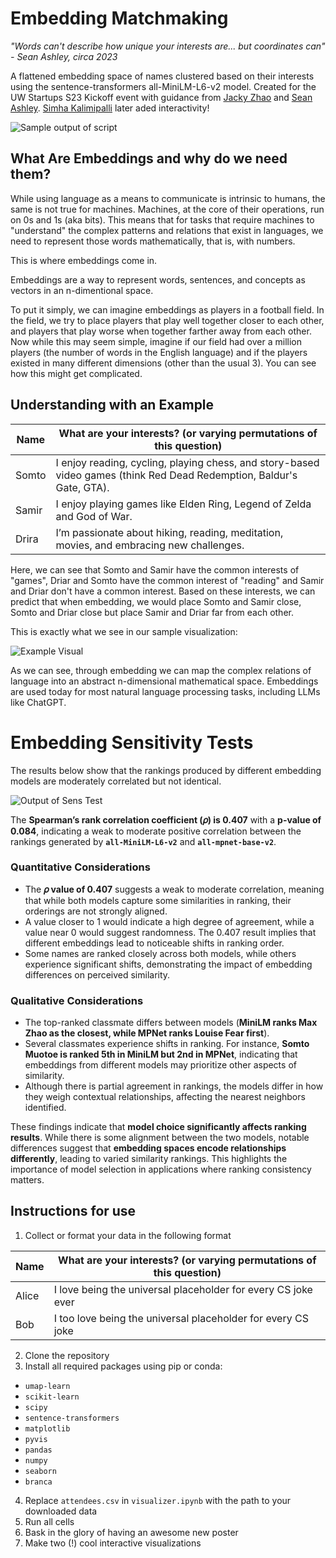 # Embedding Matchmaking

_"Words can't describe how unique your interests are... but coordinates can" - Sean Ashley, circa 2023_

A flattened embedding space of names clustered based on their interests using the sentence-transformers all-MiniLM-L6-v2 model. Created for the UW Startups S23 Kickoff event with guidance from [Jacky Zhao](https://jzhao.xyz/) and [Sean Ashley](https://www.linkedin.com/in/sean-ashley). [Simha Kalimipalli](https://github.com/Simha-Kalimipalli) later aded interactivity!

![Sample output of script](https://github.com/nERD8932/EmbeddingsAssignment/blob/main/visualization.png?raw=true)

## What Are Embeddings and why do we need them?

While using language as a means to communicate is intrinsic to humans, the same is not true for machines. Machines, at the core of their operations, run on 0s and 1s (aka bits). This means that for tasks that require machines to "understand" the complex patterns and relations that exist in languages, we need to represent those words mathematically, that is, with numbers.

This is where embeddings come in.

Embeddings are a way to represent words, sentences, and concepts as vectors in an n-dimentional space.

To put it simply, we can imagine embeddings as players in a football field. In the field, we try to place players that play well together closer to each other, and players that play worse when together farther away from each other. Now while this may seem simple, imagine if our field had over a million players (the number of words in the English language) and if the players existed in many different dimensions (other than the usual 3). You can see how this might get complicated.

## Understanding with an Example
| Name | What are your interests? (or varying permutations of this question) |
| -------- | ------- |
| Somto | I enjoy reading, cycling, playing chess, and story-based video games (think Red Dead Redemption, Baldur's Gate, GTA). |
| Samir | I enjoy playing games like Elden Ring, Legend of Zelda and God of War. |
| Drira | I’m passionate about hiking, reading, meditation, movies, and embracing new challenges. |

Here, we can see that Somto and Samir have the common interests of "games", Driar and Somto have the common interest of "reading" and Samir and Driar don't have a common interest. Based on these interests, we can predict that when embedding, we would place Somto and Samir close, Somto and Driar close but place Samir and Driar far from each other.

This is exactly what we see in our sample visualization:

![Example Visual](https://github.com/nERD8932/EmbeddingsAssignment/blob/main/example.png?raw=true)

As we can see, through embedding we can map the complex relations of language into an abstract n-dimensional mathematical space. Embeddings are used today for most natural language processing tasks, including LLMs like ChatGPT.

# Embedding Sensitivity Tests
The results below show that the rankings produced by different embedding models are moderately correlated but not identical.

![Output of Sens Test](https://github.com/nERD8932/EmbeddingsAssignment/blob/main/model_test_output.png?raw=true)

The ****Spearman’s rank correlation coefficient (𝜌) is 0.407**** with a ****p-value of 0.084****, indicating a weak to moderate positive correlation between the rankings generated by **`all-MiniLM-L6-v2`** and **`all-mpnet-base-v2`**.

### **Quantitative Considerations**

- The **𝜌 value of 0.407** suggests a weak to moderate correlation, meaning that while both models capture some similarities in ranking, their orderings are not strongly aligned.
- A value closer to 1 would indicate a high degree of agreement, while a value near 0 would suggest randomness. The 0.407 result implies that different embeddings lead to noticeable shifts in ranking order.
- Some names are ranked closely across both models, while others experience significant shifts, demonstrating the impact of embedding differences on perceived similarity.

### **Qualitative Considerations**

- The top-ranked classmate differs between models (**MiniLM ranks Max Zhao as the closest, while MPNet ranks Louise Fear first**).
- Several classmates experience shifts in ranking. For instance, **Somto Muotoe is ranked 5th in MiniLM but 2nd in MPNet**, indicating that embeddings from different models may prioritize other aspects of similarity.
- Although there is partial agreement in rankings, the models differ in how they weigh contextual relationships, affecting the nearest neighbors identified.

These findings indicate that **model choice significantly affects ranking results**. While there is some alignment between the two models, notable differences suggest that **embedding spaces encode relationships differently**, leading to varied similarity rankings. This highlights the importance of model selection in applications where ranking consistency matters.



## Instructions for use

1. Collect or format your data in the following format

| Name  | What are your interests? (or varying permutations of this question) |
| ----- | ------------------------------------------------------------------- |
| Alice | I love being the universal placeholder for every CS joke ever       |
| Bob   | I too love being the universal placeholder for every CS joke        |

2. Clone the repository
3. Install all required packages using pip or conda:

- `umap-learn`
- `scikit-learn`
- `scipy`
- `sentence-transformers`
- `matplotlib`
- `pyvis`
- `pandas`
- `numpy`
- `seaborn`
- `branca`

4. Replace `attendees.csv` in `visualizer.ipynb` with the path to your downloaded data
5. Run all cells
6. Bask in the glory of having an awesome new poster
7. Make two (!) cool interactive visualizations
